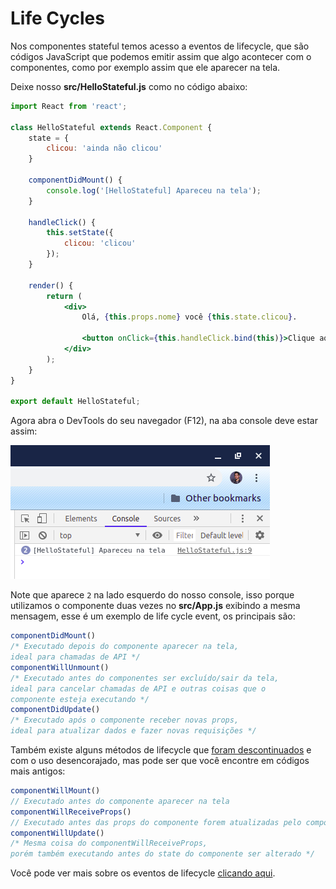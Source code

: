 # Life Cycles

Nos componentes stateful temos acesso a eventos de lifecycle, que são códigos JavaScript que podemos emitir assim que algo acontecer com o componentes, como por exemplo assim que ele aparecer na tela.

Deixe nosso **src/HelloStateful.js** como no código abaixo:

```jsx
import React from 'react'; 

class HelloStateful extends React.Component {
    state = {
        clicou: 'ainda não clicou'
    }

    componentDidMount() {
        console.log('[HelloStateful] Apareceu na tela');
    }

    handleClick() {
        this.setState({
            clicou: 'clicou'
        });
    }

    render() {
        return (
            <div>
                Olá, {this.props.nome} você {this.state.clicou}.

                <button onClick={this.handleClick.bind(this)}>Clique aqui</button>
            </div>
        );
    }
}

export default HelloStateful;
```

Agora abra o DevTools do seu navegador (F12), na aba console deve estar assim:

![DevTools exibindo mensagem de "[HelloStateful] Apareceu na tela"](./assets/4.png)

Note que aparece `2` na lado esquerdo do nosso console, isso porque utilizamos o componente duas vezes no **src/App.js** exibindo a mesma mensagem, esse é um exemplo de life cycle event, os principais são:

```jsx
componentDidMount()
/* Executado depois do componente aparecer na tela,
ideal para chamadas de API */
componentWillUnmount()
/* Executado antes do componentes ser excluído/sair da tela,
ideal para cancelar chamadas de API e outras coisas que o
componente esteja executando */
componentDidUpdate()
/* Executado após o componente receber novas props,
ideal para atualizar dados e fazer novas requisições */
```

Também existe alguns métodos de lifecycle que [foram descontinuados](https://reactjs.org/blog/2018/03/27/update-on-async-rendering.html) e com o uso desencorajado, mas pode ser que você encontre em códigos mais antigos:

```jsx
componentWillMount()
// Executado antes do componente aparecer na tela
componentWillReceiveProps()
// Executado antes das props do componente forem atualizadas pelo componente pai
componentWillUpdate()
/* Mesma coisa do componentWillReceiveProps,
porém também executando antes do state do componente ser alterado */
```

Você pode ver mais sobre os eventos de lifecycle [clicando aqui](https://reactjs.org/docs/react-component.html).
